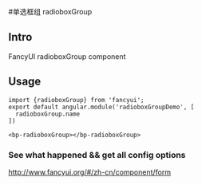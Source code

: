 #单选框组 radioboxGroup

## Intro

FancyUI radioboxGroup component

## Usage

```
import {radioboxGroup} from 'fancyui';
export default angular.module('radioboxGroupDemo', [
  radioboxGroup.name
])
```

```
<bp-radioboxGroup></bp-radioboxGroup>
```

### See what happened && get all config options 

http://www.fancyui.org/#/zh-cn/component/form
